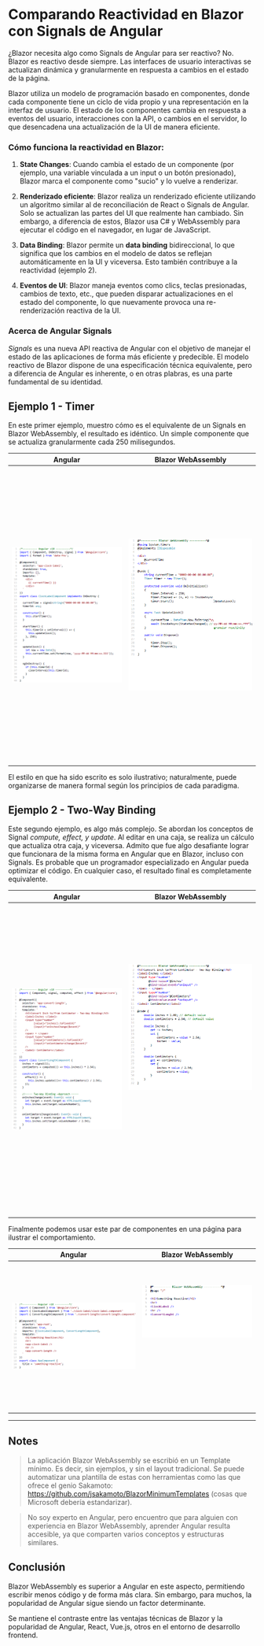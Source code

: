 # Comparando Reactividad en Blazor con Signals de Angular

¿Blazor necesita algo como Signals de Angular para ser reactivo? No. Blazor es reactivo desde siempre. Las interfaces de usuario interactivas se actualizan dinámica y granularmente en respuesta a cambios en el estado de la página.

Blazor utiliza un modelo de programación basado en componentes, donde cada componente tiene un ciclo de vida propio y una representación en la interfaz de usuario. El estado de los componentes cambia en respuesta a eventos del usuario, interacciones con la API, o cambios en el servidor, lo que desencadena una actualización de la UI de manera eficiente.

### **Cómo funciona la reactividad en Blazor:**

1. **State Changes**: Cuando cambia el estado de un componente (por ejemplo, una variable vinculada a un input o un botón presionado), Blazor marca el componente como "sucio" y lo vuelve a renderizar.
     
2. **Renderizado eficiente**: Blazor realiza un renderizado eficiente utilizando un algoritmo similar al de reconciliación de React o Signals de Angular. Solo se actualizan las partes del UI que realmente han cambiado. Sin embargo, a diferencia de estos, Blazor usa C\# y WebAssembly para ejecutar el código en el navegador, en lugar de JavaScript.
   
3. **Data Binding**: Blazor permite un **data binding** bidireccional, lo que significa que los cambios en el modelo de datos se reflejan automáticamente en la UI y viceversa. Esto también contribuye a la reactividad (ejemplo 2).
   
4. **Eventos de UI**: Blazor maneja eventos como clics, teclas presionadas, cambios de texto, etc., que pueden disparar actualizaciones en el estado del componente, lo que nuevamente provoca una re-renderización reactiva de la UI.

### Acerca de Angular Signals

*Signals* es una nueva API reactiva de Angular con el objetivo de manejar el estado de las aplicaciones de forma más eficiente y predecible. El modelo reactivo de Blazor dispone de una especificación técnica equivalente, pero a diferencia de Angular es inherente, o en otras plabras, es una parte fundamental de su identidad. 

## Ejemplo 1 - Timer

En este primer ejemplo, muestro cómo es el equivalente de un Signals en Blazor WebAssembly, el resultado es idéntico. Un simple componente que se actualiza granularmente cada 250 milisegundos.

<table>
  <thead>
    <tr>
      <th>Angular</th>
      <th>Blazor WebAssembly</th>
    </tr>
  </thead>
  <tbody>
    <tr>
      <td valign="top">
        <img src="https://github.com/harveytriana/SomethingReactive/blob/master/Screens/ng1.png" style="width: 490px; height: 600px; object-fit: contain;" /> 
      </td>
      <td valign="top">
        <img src="https://github.com/harveytriana/SomethingReactive/blob/master/Screens/cs1.png" style="width: 490px; height: 600px; object-fit: contain;" /> 
      </td>
    </tr>
  </tbody>
</table>

El estilo en que ha sido escrito es solo ilustrativo; naturalmente, puede organizarse de manera formal según los principios de cada paradigma.

## Ejemplo 2 - Two-Way Binding

Este segundo ejemplo, es algo más complejo. Se abordan los conceptos de Signal *compute, effect, y update*. Al editar en una caja, se realiza un cálculo que actualiza otra caja, y viceversa. Admito que fue algo desafiante lograr que funcionara de la misma forma en Angular que en Blazor, incluso con Signals. Es probable que un programador especializado en Angular pueda optimizar el código. En cualquier caso, el resultado final es completamente equivalente.

<table>
  <thead>
    <tr>
      <th>Angular</th>
      <th>Blazor WebAssembly</th>
    </tr>
  </thead>
  <tbody>
    <tr>
      <td valign="top">
        <img src="https://github.com/harveytriana/SomethingReactive/blob/master/Screens/ng2.png" style="width: 490px; height: 630px; object-fit: contain;" /> 
      </td>
      <td valign="top">
        <img src="https://github.com/harveytriana/SomethingReactive/blob/master/Screens/cs2.png" style="width: 490px; height: 500px; object-fit: contain;" /> 
      </td>
    </tr>
  </tbody>
</table>

Finalmente podemos usar este par de componentes en una página para ilustrar el comportamiento. 

<table>
  <thead>
    <tr>
      <th>Angular</th>
      <th>Blazor WebAssembly</th>
    </tr>
  </thead>
  <tbody>
    <tr>
      <td valign="top">
        <img src="https://github.com/harveytriana/SomethingReactive/blob/master/Screens/ng3.png" style="width: 560px; height: 300px; object-fit: contain;" /> 
      </td>
      <td valign="top">
        <img src="https://github.com/harveytriana/SomethingReactive/blob/master/Screens/cs3.png" style="width: 420px; height: 200px; object-fit: contain;" /> 
      </td>
    </tr>
  </tbody>
</table>

---
## Notes

> La aplicación Blazor WebAssembly se escribió en un Template mínimo. Es decir, sin ejemplos, y sin el layout tradicional. Se puede automatizar una plantilla de estas con herramientas como las que ofrece el genio Sakamoto: https://github.com/jsakamoto/BlazorMinimumTemplates (cosas que Microsoft debería estandarizar).

> No soy experto en Angular, pero encuentro que para alguien con experiencia en Blazor WebAssembly, aprender Angular resulta accesible, ya que comparten varios conceptos y estructuras similares.

## Conclusión

Blazor WebAssembly es superior a Angular en este aspecto, permitiendo escribir menos código y de forma más clara. Sin embargo, para muchos, la popularidad de Angular sigue siendo un factor determinante.

Se mantiene el contraste entre las ventajas técnicas de Blazor y la popularidad de Angular, React, Vue.js, otros en el entorno de desarrollo frontend.



